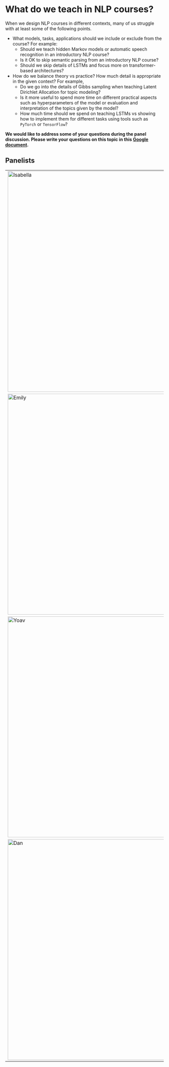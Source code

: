 # What do we teach in NLP courses?

When we design NLP courses in different contexts, many of us struggle with at least some of the following points.   

- What models, tasks, applications should we include or exclude from the course? For example: 
    - Should we teach hidden Markov models or automatic speech recognition in an introductory NLP course? 
    - Is it OK to skip semantic parsing from an introductory NLP course? 
    - Should we skip details of LSTMs and focus more on transformer-based architectures? 
- How do we balance theory vs practice? How much detail is appropriate in the given context? For example, 
    - Do we go into the details of Gibbs sampling when teaching Latent Dirichlet Allocation for topic modeling? 
    - Is it more useful to spend more time on different practical aspects such as hyperparameters of the model or evaluation and interpretation of the topics given by the model?
    - How much time should we spend on teaching LSTMs vs showing how to implement them for different tasks using tools such as `PyTorch` or `TensorFlow`? 
    
**We would like to address some of your questions during the panel discussion. Please write your questions on this topic in this [Google document](https://docs.google.com/document/d/1ZS8BhrAJHGa-RB5e8IHqSGsR6GAEpEXv552u9kZG1g0/edit?usp=sharing).**   
    
## Panelists
|               |                               |
| :--------------------------------------- | :-----------------   | 
| <img src="../img/isabelle.png" alt="Isabella" class="bg-primary" width="700px"> | [**Isabelle Augenstein**](https://isabelleaugenstein.github.io/) is an associate professor in Computer Science at the University of Copenhagen. Her main research interests are fact checking, low-resource learning and explainability. She has developed and taught NLP courses at University of Copenhagen and University College London. She has also given tutorial and talks at a number of summer schools. | 
|<img src="../img/emily.jpeg" alt="Emily" class="bg-primary" width="700px"/> | [**Emily M. Bender**](https://faculty.washington.edu/ebender/index.html) is a Professor of Linguistics and an Adjunct Professor in Computer Science and Engineering at the University of Washington. She is the Director of the [Computational Linguistics Master's program](https://www.compling.uw.edu/). She has a wealth of teaching and mentoring experience, and has taught many courses and seminars in Linguistics, Computational Linguistics, and Ethics in NLP in the past two decades.|
|<img src="../img/yoav.jpeg" alt="Yoav" class="bg-primary" width="700px"> | [**Yoav Goldberg**](https://www.cs.bgu.ac.il/~yoavg/uni/) is a Senior Lecturer in Computer Science at Bar Ilan University. He has taught a number of courses and seminars related NLP. He is the author of the famous tutorial on deep learning NLP, [A Primer on Neural Network Models for Natural Language Processing](https://u.cs.biu.ac.il/~yogo/nnlp.pdf), which has made deep learning NLP accessible to many people.|
| <img src="../img/dan.jpg" alt="Dan" class="bg-primary" width="700px"/> | [**Dan Jurafsky**](https://web.stanford.edu/~jurafsky/) is Professor of Linguistics and Professor of Computer Science at Stanford University. He has designed and taught a number introductory and advanced courses in Linguistics, Psycholinguistics, and NLP in the past two decades. Also, he is the co-author of one of the best books in NLP, [Speech and Language Processing](https://web.stanford.edu/~jurafsky/slp3/). This book and his co-authored short [NLP videos](https://www.youtube.com/watch?v=zQ6gzQ5YZ8o&list=PLoROMvodv4rOFZnDyrlW3-nI7tMLtmiJZ) have inspired many people in the world. 

